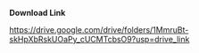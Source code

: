 **Download Link**  <br />

https://drive.google.com/drive/folders/1MmruBt-skHpXbRskUOaPy_cUCMTcbsO9?usp=drive_link
